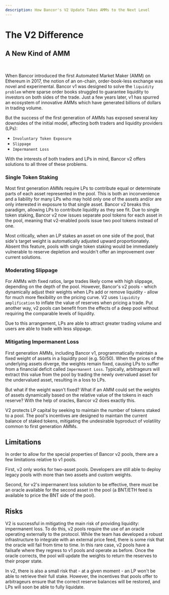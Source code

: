```yaml
---
description: How Bancor's V2 Update Takes AMMs to the Next Level‌
---
```


# The V2 Difference

## A New Kind of AMM <a id="a-new-kind-of-amm"></a>

‌

When Bancor introduced the first Automated Market Maker \(AMM\) on Ethereum in 2017, the notion of an on-chain, order-book-less exchange was novel and experimental. Bancor v1 was designed to solve the `liquidity problem` where sparse order books struggled to guarantee liquidity to investors on both sides of the trade. Just a few years later, v1 has spurred an ecosystem of innovative AMMs which have generated billions of dollars in trading volume.‌

But the success of the first generation of AMMs has exposed several key downsides of the initial model, affecting both traders and liquidity providers \(LPs\):‌

* `Involuntary Token Exposure`
* `Slippage`
* `Impermanent Loss`

With the interests of both traders and LPs in mind, Bancor v2 offers solutions to all three of these problems.‌

### Single Token Staking <a id="single-token-staking"></a>

Most first generation AMMs require LPs to contribute equal or determinate parts of each asset represented in the pool. This is both an inconvenience and a liability for many LPs who may hold only one of the assets and/or are only interested in exposure to that single asset. Bancor v2 breaks this paradigm, allowing LPs to contribute liquidity as they see fit. Due to single token staking, Bancor v2 now issues separate pool tokens for each asset in the pool, meaning that v2-enabled pools issue two pool tokens instead of one.‌

Most critically, when an LP stakes an asset on one side of the pool, that side's target weight is automatically adjusted upward proportionately. Absent this feature, pools with single token staking would be immediately vulnerable to reserve depletion and wouldn't offer an improvement over current solutions.‌

### Moderating Slippage <a id="moderating-slippage"></a>

For AMMs with fixed ratios, large trades likely come with high slippage, depending on the depth of the pool. However, Bancor's v2 pools - which dynamically adjust their weights when LPs add or remove liquidity - allow for much more flexibility on the pricing curve. V2 uses `liquidity amplification` to inflate the value of reserves when pricing a trade. Put another way, v2 pools can benefit from the effects of a deep pool without requiring the comparable levels of liquidity.‌

Due to this arrangement, LPs are able to attract greater trading volume and users are able to trade with less slippage.‌

### Mitigating Impermanent Loss <a id="mitigating-impermanent-loss"></a>

First generation AMMs, including Bancor v1, programmatically maintain a fixed weight of assets in a liquidity pool \(e.g. 50/50\). When the prices of the underlying assets diverge, the weights remain fixed, causing LPs to suffer from a financial deficit called `Impermanent Loss`. Typically, arbitrageurs will extract this value from the pool by trading the newly overvalued asset for the undervalued asset, resulting in a loss to LPs.‌

But what if the weight wasn't fixed? What if an AMM could set the weights of assets dynamically based on the relative value of the tokens in each reserve? With the help of oracles, Bancor v2 does exactly this.‌

V2 protects LP capital by seeking to maintain the number of tokens staked to a pool. The pool's incentives are designed to maintain the current balance of staked tokens, mitigating the undesirable byproduct of volatility common to first generation AMMs.‌

## Limitations <a id="limitations"></a>

In order to allow for the special properties of Bancor v2 pools, there are a few limitations relative to v1 pools.‌

First, v2 only works for two-asset pools. Developers are still able to deploy legacy pools with more than two assets and custom weights.‌

Second, for v2's impermanent loss solution to be effective, there must be an oracle available for the second asset in the pool \(a BNT/ETH feed is available to price the BNT side of the pool\).‌

## Risks <a id="risks"></a>

V2 is successful in mitigating the main risk of providing liquidity: impermanent loss. To do this, v2 pools require the use of an oracle operating externally to the protocol. While the team has developed a robust infrastructure to integrate with an external price feed, there is some risk that the oracle will fail from time to time. In this rare case, v2 pools have a failsafe where they regress to v1 pools and operate as before. Once the oracle corrects, the pool will update the weights to return the reserves to their proper state.‌

In v2, there is also a small risk that - at a given moment - an LP won't be able to retrieve their full stake. However, the incentives that pools offer to arbitrageurs ensure that the correct reserve balances will be restored, and LPs will soon be able to fully liquidate.  


